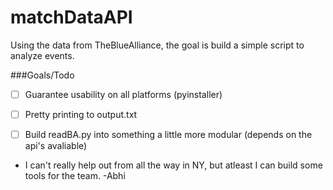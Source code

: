 # matchDataAPI
Using the data from TheBlueAlliance, the goal is build a simple script to analyze events. 

###Goals/Todo

-[ ] Guarantee usability on all platforms (pyinstaller)
-[ ] Pretty printing to output.txt
-[ ] Build readBA.py into something a little more modular (depends on the api's avaliable)


* I can't really help out from all the way in NY, but atleast I can build some tools for the team. -Abhi
